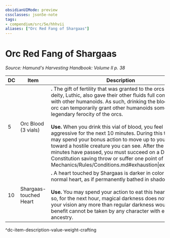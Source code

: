 ```yaml
---
obsidianUIMode: preview
cssclasses: json5e-note
tags:
- compendium/src/5e/hhhvii
aliases: ["Orc Red Fang of Shargaas"]
---
```

# Orc Red Fang of Shargaas
*Source: Hamund's Harvesting Handbook: Volume II p. 38* 

| DC | Item | Description | Value | Weight | Crafting |
|----|------|-------------|-------|--------|----------|
| 5 | Orc Blood (3 vials) | **.** The gift of fertility that was granted to the orcs by their deity, Luthic, also gave their other fluids full compatibility with other humanoids. As such, drinking the blood of an orc can temporarily grant other humanoids some of the legendary ferocity of the orcs.<br /><br />**Use.** When you drink this vial of blood, you feel more aggressive for the next 10 minutes. During this time, you may spend your bonus action to move up to your speed toward a hostile creature you can see. After the 10 minutes have passed, you must succeed on a DC 10 Constitution saving throw or suffer one point of [[/5. Mechanics/Rules/Conditions.md#exhaustion\|exhaustion]]. | 1 gp | 1 lb | — |
| 10 | Shargaas-touched Heart | **.** A heart touched by Shargaas is darker in color than a normal heart, as if permanently bathed in shadows.<br /><br />**Use.** You may spend your action to eat this heart. If you do so, for the next hour, magical darkness does not impede your vision any more than regular darkness would. This benefit cannot be taken by any character with elvish ancestry. | 5 gp | 1 lb | — |
^dc-item-description-value-weight-crafting